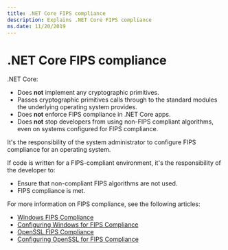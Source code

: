 ```yaml
---
title: .NET Core FIPS compliance
description: Explains .NET Core FIPS compliance
ms.date: 11/20/2019
---
```


# .NET Core FIPS compliance

.NET Core:

* Does **not** implement any cryptographic primitives.
* Passes cryptographic primitives calls through to the standard modules the underlying operating system provides.
* Does **not** enforce FIPS compliance in .NET Core apps.
* Does **not** stop developers from using non-FIPS compliant algorithms, even on systems configured for FIPS compliance.

It's the responsibility of the system administrator to configure FIPS compliance for an operating system.

If code is written for a FIPS-compliant environment, it's the responsibility of the developer to:

* Ensure that non-compliant FIPS algorithms are not used.
* FIPS compliance is met.

For more information on FIPS compliance, see the following articles:

* [Windows FIPS Compliance](/windows/security/threat-protection/fips-140-validation)
* [Configuring Windows for FIPS Compliance](/windows/security/threat-protection/security-policy-settings/system-cryptography-use-fips-compliant-algorithms-for-encryption-hashing-and-signing)
* [OpenSSL FIPS Compliance](https://www.openssl.org/docs/fips.html)
* [Configuring OpenSSL for FIPS Compliance](https://www.openssl.org/docs/fips/UserGuide.pdf)
